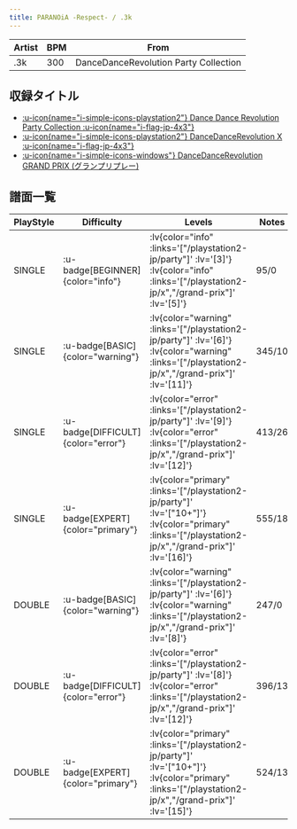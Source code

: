 ```yaml
---
title: PARANOiA -Respect- / .3k
---
```


|Artist|BPM|From|
|------|---|----|
|.3k|300|DanceDanceRevolution Party Collection|

## 収録タイトル

- [ :u-icon{name="i-simple-icons-playstation2"} Dance Dance Revolution Party Collection :u-icon{name="i-flag-jp-4x3"} ](/playstation2-jp/party)
- [ :u-icon{name="i-simple-icons-playstation2"} DanceDanceRevolution X :u-icon{name="i-flag-jp-4x3"} ](/playstation2-jp/x)
- [ :u-icon{name="i-simple-icons-windows"} DanceDanceRevolution GRAND PRIX (グランプリプレー)](/grand-prix)

## 譜面一覧

|PlayStyle|Difficulty|Levels|Notes|Movie|
|---------|----------|------|-----|-----|
|SINGLE| :u-badge[BEGINNER]{color="info"} | :lv{color="info" :links='["/playstation2-jp/party"]' :lv='[3]'}  :lv{color="info" :links='["/playstation2-jp/x","/grand-prix"]' :lv='[5]'} |95/0||
|SINGLE| :u-badge[BASIC]{color="warning"} | :lv{color="warning" :links='["/playstation2-jp/party"]' :lv='[6]'}  :lv{color="warning" :links='["/playstation2-jp/x","/grand-prix"]' :lv='[11]'} |345/10||
|SINGLE| :u-badge[DIFFICULT]{color="error"} | :lv{color="error" :links='["/playstation2-jp/party"]' :lv='[9]'}  :lv{color="error" :links='["/playstation2-jp/x","/grand-prix"]' :lv='[12]'} |413/26||
|SINGLE| :u-badge[EXPERT]{color="primary"} | :lv{color="primary" :links='["/playstation2-jp/party"]' :lv='["10+"]'}  :lv{color="primary" :links='["/playstation2-jp/x","/grand-prix"]' :lv='[16]'} |555/18||
|DOUBLE| :u-badge[BASIC]{color="warning"} | :lv{color="warning" :links='["/playstation2-jp/party"]' :lv='[6]'}  :lv{color="warning" :links='["/playstation2-jp/x","/grand-prix"]' :lv='[8]'} |247/0||
|DOUBLE| :u-badge[DIFFICULT]{color="error"} | :lv{color="error" :links='["/playstation2-jp/party"]' :lv='[8]'}  :lv{color="error" :links='["/playstation2-jp/x","/grand-prix"]' :lv='[12]'} |396/13||
|DOUBLE| :u-badge[EXPERT]{color="primary"} | :lv{color="primary" :links='["/playstation2-jp/party"]' :lv='["10+"]'}  :lv{color="primary" :links='["/playstation2-jp/x","/grand-prix"]' :lv='[15]'} |524/13||
